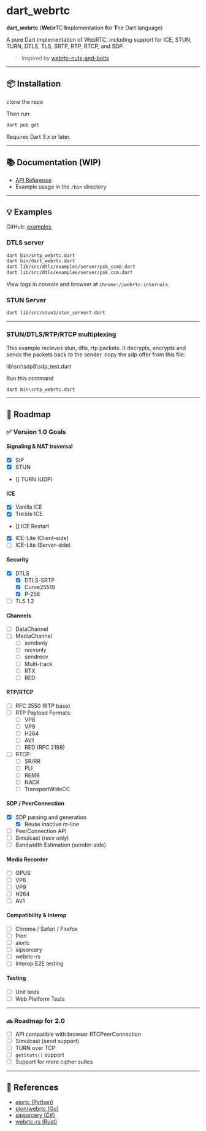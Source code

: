 
# dart_webrtc

**dart_webrtc** (**We**b**r**TC **I**mplementation **f**or **T**he Dart language)

A pure Dart implementation of WebRTC, including support for ICE, STUN, TURN, DTLS, TLS, SRTP, RTP, RTCP, and SDP.

> Inspired by [webrtc-nuts-and-bolts](https://github.com/adalkiran/webrtc-nuts-and-bolts)

---

## 📦 Installation

clone the repo


Then run:

```bash
dart pub get
```

Requires Dart 3.x or later.

---

## 📚 Documentation (WIP)

- [API Reference](https://pub.dev/documentation/webrtc_dart/latest/)
- Example usage in the `/bin` directory

---

## 💡 Examples

GitHub: [examples](https://github.com/your-repo/webrtc_dart/tree/main/example)

### DTLS server

```bash
dart bin/srtp_webrtc.dart
dart bin/dart_webrtc.dart
dart lib/src/dtls/examples/server/psk_ccm8.dart
dart lib/src/dtls/examples/server/psk_ccm.dart
```


View logs in console and browser at `chrome://webrtc-internals`.

### STUN Server

```bash
dart lib/src/stun3/stun_server7.dart
```



---

### STUN/DTLS/RTP/RTCP multiplexing 

This example recieves stun, dtls, rtp packets. It decrypts, encrypts and sends the packets back to the sender.
copy the sdp offer from this file:

lib\src\sdp8\sdp_test.dart

Run this command
```bash
dart bin\srtp_webrtc.dart
```



---



## 🎯 Roadmap

### ✅ Version 1.0 Goals

#### Signaling & NAT traversal

- [x] SIP
- [x] STUN
- [] TURN (UDP)

#### ICE

- [x] Vanilla ICE
- [x] Trickle ICE
- [] ICE Restart
- [x] ICE-Lite (Client-side)
- [ ] ICE-Lite (Server-side)

#### Security

- [x] DTLS
  - [x] DTLS-SRTP
  - [x] Curve25519
  - [x] P-256
- [ ] TLS 1.2

#### Channels

- [ ] DataChannel
- [ ] MediaChannel
  - [ ] sendonly
  - [ ] recvonly
  - [ ] sendrecv
  - [ ] Multi-track
  - [ ] RTX
  - [ ] RED

#### RTP/RTCP

- [ ] RFC 3550 (RTP base)
- [ ] RTP Payload Formats:
  - [ ] VP8
  - [ ] VP9
  - [ ] H264
  - [ ] AV1
  - [ ] RED (RFC 2198)
- [ ] RTCP:
  - [ ] SR/RR
  - [ ] PLI
  - [ ] REMB
  - [ ] NACK
  - [ ] TransportWideCC

#### SDP / PeerConnection

- [x] SDP parsing and generation
  - [x] Reuse inactive m-line
- [ ] PeerConnection API
- [ ] Simulcast (recv only)
- [ ] Bandwidth Estimation (sender-side)

#### Media Recorder

- [ ] OPUS
- [ ] VP8
- [ ] VP9
- [ ] H264
- [ ] AV1

#### Compatibility & Interop

- [ ] Chrome / Safari / Firefox
- [ ] Pion
- [ ] aiortc
- [ ] sipsorcery
- [ ] webrtc-rs
- [ ] Interop E2E testing

#### Testing

- [ ] Unit tests
- [ ] Web Platform Tests

---

### 🔜 Roadmap for 2.0

- [ ] API compatible with browser RTCPeerConnection
- [ ] Simulcast (send support)
- [ ] TURN over TCP
- [ ] `getStats()` support
- [ ] Support for more cipher suites

---

## 🔗 References

- [aiortc (Python)](https://github.com/aiortc/aiortc)
- [pion/webrtc (Go)](https://github.com/pion/webrtc)
- [sipsorcery (C#)](https://github.com/sipsorcery/sipsorcery)
- [webrtc-rs (Rust)](https://github.com/webrtc-rs/webrtc)
